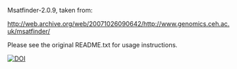 Msatfinder-2.0.9, taken from:

http://web.archive.org/web/20071026090642/http://www.genomics.ceh.ac.uk/msatfinder/

Please see the original README.txt for usage instructions.


[![DOI](https://zenodo.org/badge/doi/10.5281/zenodo.11066.png)](http://dx.doi.org/10.5281/zenodo.11066)
